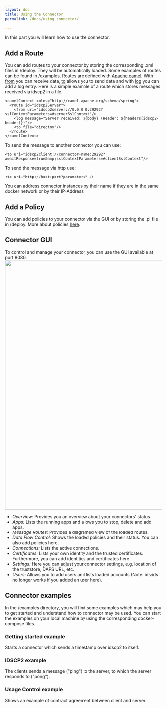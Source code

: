 ```yaml
---
layout: doc
title: Using the Connector
permalink: /docs/using_connector/

---
```


In this part you will learn how to use the connector.


## Add a Route
You can add routes to your connector by storing the corresponding .xml files in /deploy. They will be automatically loaded. Some examples of routes can be found in /examples. 
Routes are defined with [Apache camel](https://camel.apache.org/manual/routes.html).
With [from](https://camel.apache.org/components/3.14.x/eips/from-eip.html) you can receive data, [to](https://camel.apache.org/components/3.14.x/eips/to-eip.html) allows you to send data and with [log](https://camel.apache.org/components/3.14.x/eips/log-eip.html) you can add a log entry.
Here is a simple example of a route which stores messages received via idscp2 in a file.
```
<camelContext xmlns="http://camel.apache.org/schema/spring">
  <route id="idscp2Server">
    <from uri="idscp2server://0.0.0.0:29292?sslContextParameters=#serverSslContext"/>
    <log message="Server received: ${body} (Header: ${headers[idscp2-header]})"/>
    <to file="directoy"/>
  </route>
</camelContext>
```
To send the message to another connector you can use:
```
<to uri="idscp2client://connector-name:29292?awaitResponse=true&amp;sslContextParameters=#clientSslContext"/>
```
To send the message via http use:
```
<to uri="http://host:port?parameters" />
```
You can address connector instances by their name if they are in the same docker network or by their IP-Address.


## Add a Policy
You can add policies to your connector via the GUI or by storing the .pl file in /deploy. More about policies [here](../../docs/usage_control).

## Connector GUI
To control and manage your connector, you can use the GUI available at port 8080.
<img src="../../assets/img/gui.png" width="800"/>
- *Overview:* Provides you an overview about your connectors' status.
- *Apps:* Lists the running apps and allows you to stop, delete and add apps.
- *Message Routes:* Provides a diagramed view of the loaded routes.
- *Data Flow Control:* Shows the loaded policies and their status. You can also add policies here.
- *Connections:* Lists the active connections.
- *Certificates:* Lists your own identity and the trusted certificates. Furthermore, you can add identities and certificates here.
- *Settings:* Here you can adjust your connector settings, e.g. location of the truststore, DAPS URL, etc.
- *Users:* Allows you to add users and lists loaded accounts (Note: ids:ids no longer works if you added an user here).


## Connector examples
In the /examples directory, you will find some examples which may help you to get started and understand how to connector may be used.
You can start the examples on your local machine by using the corresponding docker-compose files.

### Getting started example
Starts a connector which sends a timestamp over idscp2 to itself.

### IDSCP2 example
The clients sends a message ("ping") to the server, to which the server responds to ("pong").

### Usage Control example
Shows an example of contract agreement between client and server.









